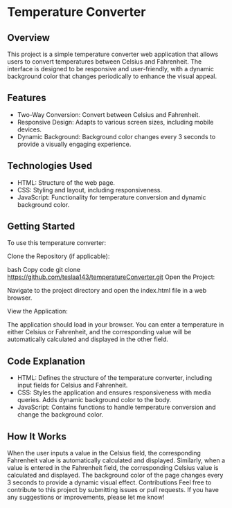# Temperature Converter
## Overview
This project is a simple temperature converter web application that allows users to convert temperatures between Celsius and Fahrenheit. The interface is designed to be responsive and user-friendly, with a dynamic background color that changes periodically to enhance the visual appeal.

## Features
- Two-Way Conversion: Convert between Celsius and Fahrenheit.
- Responsive Design: Adapts to various screen sizes, including mobile devices.
- Dynamic Background: Background color changes every 3 seconds to provide a visually engaging experience.
## Technologies Used
- HTML: Structure of the web page.
- CSS: Styling and layout, including responsiveness.
- JavaScript: Functionality for temperature conversion and dynamic background color.
## Getting Started
To use this temperature converter:

Clone the Repository (if applicable):

bash
Copy code
git clone https://github.com/teslaa143/temperatureConverter.git
Open the Project:

Navigate to the project directory and open the index.html file in a web browser.

View the Application:

The application should load in your browser. You can enter a temperature in either Celsius or Fahrenheit, and the corresponding value will be automatically calculated and displayed in the other field.

## Code Explanation
- HTML: Defines the structure of the temperature converter, including input fields for Celsius and Fahrenheit.
- CSS: Styles the application and ensures responsiveness with media queries. Adds dynamic background color to the body.
- JavaScript: Contains functions to handle temperature conversion and change the background color.
## How It Works
When the user inputs a value in the Celsius field, the corresponding Fahrenheit value is automatically calculated and displayed.
Similarly, when a value is entered in the Fahrenheit field, the corresponding Celsius value is calculated and displayed.
The background color of the page changes every 3 seconds to provide a dynamic visual effect.
Contributions
Feel free to contribute to this project by submitting issues or pull requests. If you have any suggestions or improvements, please let me know!